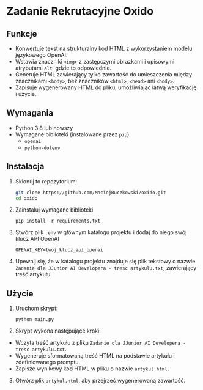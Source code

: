 # Zadanie Rekrutacyjne Oxido
 
## Funkcje

- Konwertuje tekst na strukturalny kod HTML z wykorzystaniem modelu językowego OpenAI.
- Wstawia znaczniki `<img>` z zastępczymi obrazkami i opisowymi atrybutami `alt`, gdzie to odpowiednie.
- Generuje HTML zawierający tylko zawartość do umieszczenia między znacznikami `<body>`, bez znaczników `<html>`, `<head>` ani `<body>`.
- Zapisuje wygenerowany HTML do pliku, umożliwiając łatwą weryfikację i użycie.

## Wymagania

- Python 3.8 lub nowszy
- Wymagane biblioteki (instalowane przez `pip`):
  - `openai`
  - `python-dotenv`

## Instalacja

1. Sklonuj to repozytorium:
   ```bash
   git clone https://github.com/MaciejBuczkowski/oxido.git
   cd oxido
   ```
2. Zainstaluj wymagane biblioteki
    ```
    pip install -r requirements.txt
    ```
3. Stwórz plik `.env` w głównym katalogu projektu i dodaj do niego swój klucz API OpenAI
    ```
    OPENAI_KEY=twoj_klucz_api_openai
    ```
4. Upewnij się, że w katalogu projektu znajduje się plik tekstowy o nazwie `Zadanie dla JJunior AI Developera - tresc artykulu.txt`, zawierający treść artykułu

## Użycie

1. Uruchom skrypt:
    ```
    python main.py
    ```
2. Skrypt wykona następujące kroki:

- Wczyta treść artykułu z pliku `Zadanie dla JJunior AI Developera - tresc artykulu.txt`.
- Wygeneruje sformatowaną treść HTML na podstawie artykułu i zdefiniowanego promptu.
- Zapisze wynikowy kod HTML w pliku o nazwie `artykul.html`.

3. Otwórz plik `artykul.html`, aby przejrzeć wygenerowaną zawartość.

